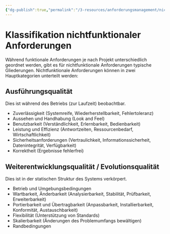 ```yaml
---
{"dg-publish":true,"permalink":"/3-resources/anforderungsmanagement/nichtfunktionale-anforderungen/","created":"2024-06-23T19:46:00.298+02:00","updated":"2024-05-20T13:27:26.067+02:00"}
---
```



# Klassifikation nichtfunktionaler Anforderungen

Während funktionale Anforderungen je nach Projekt unterschiedlich geordnet werden, gibt es für nichtfunktionale Anforderungen typische Gliederungen.
Nichtfunktionale Anforderungen können in zwei Hauptkategorien unterteilt werden:

## Ausführungsqualität

Dies ist während des Betriebs (zur Laufzeit) beobachtbar.
- Zuverlässigkeit (Systemreife, Wiederherstellbarkeit, Fehlertoleranz)
- Aussehen und Handhabung (Look and Feel)
- Benutzbarkeit (Verständlichkeit, Erlernbarkeit, Bedienbarkeit)
- Leistung und Effizienz (Antwortzeiten, Ressourcenbedarf, Wirtschaftlichkeit)
- Sicherheitsanforderungen (Vertraulichkeit, Informationssicherheit, Datenintegrität, Verfügbarkeit)
- Korrektheit (Ergebnisse fehlerfrei)

## Weiterentwicklungsqualität / Evolutionsqualität

Dies ist in der statischen Struktur des Systems verkörpert.
- Betrieb und Umgebungsbedingungen
- Wartbarkeit, Änderbarkeit (Analysierbarkeit, Stabilität, Prüfbarkeit, Erweiterbarkeit)
- Portierbarkeit und Übertragbarkeit (Anpassbarkeit, Installierbarkeit, Konformität, Austauschbarkeit)
- Flexibilität (Unterstützung von Standards)
- Skalierbarkeit (Änderungen des Problemumfangs bewältigen)
- Randbedingungen
